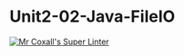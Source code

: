 # Unit2-02-Java-FileIO
[![Mr Coxall's Super Linter](https://github.com/ICS4U-Programming-JackT/Unit2-02-Java-FileIO/workflows/Mr%20Coxall's%20Super%20Linter/badge.svg)](https://github.com/ICS4U-Programming-JackT/Unit2-02-Java-FileIO/actions/)
